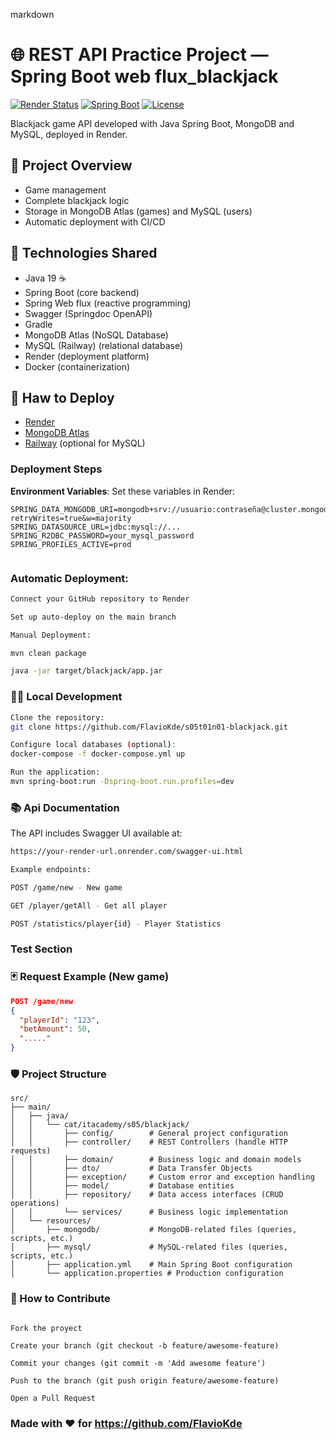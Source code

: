 markdown
# 🌐 REST API Practice Project — Spring Boot web flux_blackjack

[![Render Status](https://img.shields.io/badge/Render-Deployed-success)](https://your-render-url.onrender.com)
[![Spring Boot](https://img.shields.io/badge/Spring%20Boot-3.1.0-brightgreen)](https://spring.io/projects/spring-boot)
[![License](https://img.shields.io/badge/License-MIT-blue.svg)](https://opensource.org/licenses/MIT)

Blackjack game API developed with Java Spring Boot, MongoDB and MySQL, deployed in Render.


## 🧾 Project Overview

- Game management
- Complete blackjack logic
- Storage in MongoDB Atlas (games) and MySQL (users)
- Automatic deployment with CI/CD



## 🚀 Technologies Shared 

- Java 19 ☕  
- Spring Boot  (core backend)
- Spring Web flux (reactive programming)  
- Swagger (Springdoc OpenAPI)  
- Gradle  
- MongoDB Atlas (NoSQL Database)
- MySQL (Railway) (relational database)
- Render (deployment platform)
- Docker (containerization)


## 🚀 Haw to Deploy

- [Render](https://render.com)
- [MongoDB Atlas](https://www.mongodb.com/atlas)
- [Railway](https://railway.app) (optional for MySQL)



### Deployment Steps


**Environment Variables**: Set these variables in Render:


```env
SPRING_DATA_MONGODB_URI=mongodb+srv://usuario:contraseña@cluster.mongodb.net/dbblackjack?retryWrites=true&w=majority
SPRING_DATASOURCE_URL=jdbc:mysql://...
SPRING_R2DBC_PASSWORD=your_mysql_password
SPRING_PROFILES_ACTIVE=prod


```

### Automatic Deployment:


```bash
Connect your GitHub repository to Render

Set up auto-deploy on the main branch

Manual Deployment:

mvn clean package

java -jar target/blackjack/app.jar

```


### 🧑‍💻 Local Development


```bash
Clone the repository:
git clone https://github.com/FlavioKde/s05t01n01-blackjack.git

Configure local databases (optional):
docker-compose -f docker-compose.yml up

Run the application:
mvn spring-boot:run -Dspring-boot.run.profiles=dev


```


### 📚 Api Documentation 


The API includes Swagger UI available at:


```bash
https://your-render-url.onrender.com/swagger-ui.html

Example endpoints:

POST /game/new - New game

GET /player/getAll - Get all player

POST /statistics/player{id} - Player Statistics

```


### Test Section


### 🃏 Request Example (New game)


```json
POST /game/new
{
  "playerId": "123",
  "betAmount": 50,
  "....."
}
```


### 🛡️ Project Structure 


```text
src/
├── main/
│   ├── java/
│   │   └── cat/itacademy/s05/blackjack/
│   │       ├── config/        # General project configuration
│   │       ├── controller/    # REST Controllers (handle HTTP requests)
│   │       ├── domain/        # Business logic and domain models
│   │       ├── dto/           # Data Transfer Objects
│   │       ├── exception/     # Custom error and exception handling
│   │       ├── model/         # Database entities
│   │       ├── repository/    # Data access interfaces (CRUD operations)
│   │       └── services/      # Business logic implementation
│   └── resources/
│       ├── mongodb/           # MongoDB-related files (queries, scripts, etc.)
│       ├── mysql/             # MySQL-related files (queries, scripts, etc.)
│       ├── application.yml    # Main Spring Boot configuration
│       └── application.properties # Production configuration

```


### 🤝 How to Contribute


```text

Fork the proyect

Create your branch (git checkout -b feature/awesome-feature)

Commit your changes (git commit -m 'Add awesome feature')

Push to the branch (git push origin feature/awesome-feature)

Open a Pull Request

```


### Made with ❤️ for https://github.com/FlavioKde
